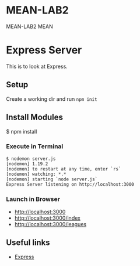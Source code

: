 # MEAN-LAB2
MEAN-LAB2 MEAN

# Express Server
This is to look at Express.


## Setup
Create a working dir and run ```npm init```


## Install Modules

$ npm install 


### Execute in Terminal
```
$ nodemon server.js
[nodemon] 1.19.2
[nodemon] to restart at any time, enter `rs`
[nodemon] watching: *.*
[nodemon] starting `node server.js`
Express Server listening on http://localhost:3000
```

### Launch in Browser
+ [http://localhost:3000](http://localhost:3000)
+ [http://localhost:3000/index](http://localhost:3000/index)
+ [http://localhost:3000/leagues](http://localhost:3000/leagues)

## Useful links
* [Express](https://expressjs.com/)